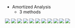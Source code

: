 * Amortized Analysis
  * 3 methods

![](./images/IMG_6424.JPG)
![](images/IMG_6425.JPG)
![](images/IMG_6426.JPG)
![](images/IMG_6427.JPG)
![](images/IMG_6428.JPG)
![](images/IMG_6429.JPG)
![](images/IMG_6434.JPG)
![](images/IMG_6430.JPG)
![](images/IMG_6431.JPG)
![](images/IMG_6432.JPG)
![](images/IMG_6433.JPG)

